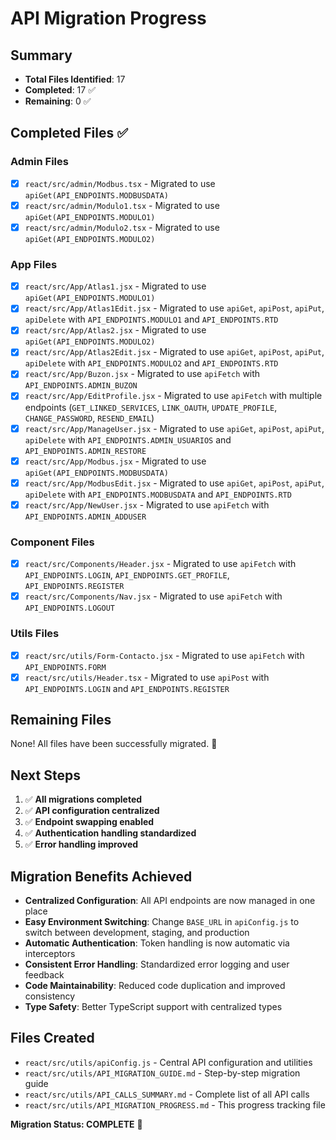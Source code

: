 # API Migration Progress

## Summary
- **Total Files Identified**: 17
- **Completed**: 17 ✅
- **Remaining**: 0 ✅

## Completed Files ✅

### Admin Files
- [x] `react/src/admin/Modbus.tsx` - Migrated to use `apiGet(API_ENDPOINTS.MODBUSDATA)`
- [x] `react/src/admin/Modulo1.tsx` - Migrated to use `apiGet(API_ENDPOINTS.MODULO1)`
- [x] `react/src/admin/Modulo2.tsx` - Migrated to use `apiGet(API_ENDPOINTS.MODULO2)`

### App Files
- [x] `react/src/App/Atlas1.jsx` - Migrated to use `apiGet(API_ENDPOINTS.MODULO1)`
- [x] `react/src/App/Atlas1Edit.jsx` - Migrated to use `apiGet`, `apiPost`, `apiPut`, `apiDelete` with `API_ENDPOINTS.MODULO1` and `API_ENDPOINTS.RTD`
- [x] `react/src/App/Atlas2.jsx` - Migrated to use `apiGet(API_ENDPOINTS.MODULO2)`
- [x] `react/src/App/Atlas2Edit.jsx` - Migrated to use `apiGet`, `apiPost`, `apiPut`, `apiDelete` with `API_ENDPOINTS.MODULO2` and `API_ENDPOINTS.RTD`
- [x] `react/src/App/Buzon.jsx` - Migrated to use `apiFetch` with `API_ENDPOINTS.ADMIN_BUZON`
- [x] `react/src/App/EditProfile.jsx` - Migrated to use `apiFetch` with multiple endpoints (`GET_LINKED_SERVICES`, `LINK_OAUTH`, `UPDATE_PROFILE`, `CHANGE_PASSWORD`, `RESEND_EMAIL`)
- [x] `react/src/App/ManageUser.jsx` - Migrated to use `apiGet`, `apiPost`, `apiPut`, `apiDelete` with `API_ENDPOINTS.ADMIN_USUARIOS` and `API_ENDPOINTS.ADMIN_RESTORE`
- [x] `react/src/App/Modbus.jsx` - Migrated to use `apiGet(API_ENDPOINTS.MODBUSDATA)`
- [x] `react/src/App/ModbusEdit.jsx` - Migrated to use `apiGet`, `apiPost`, `apiPut`, `apiDelete` with `API_ENDPOINTS.MODBUSDATA` and `API_ENDPOINTS.RTD`
- [x] `react/src/App/NewUser.jsx` - Migrated to use `apiFetch` with `API_ENDPOINTS.ADMIN_ADDUSER`

### Component Files
- [x] `react/src/Components/Header.jsx` - Migrated to use `apiFetch` with `API_ENDPOINTS.LOGIN`, `API_ENDPOINTS.GET_PROFILE`, `API_ENDPOINTS.REGISTER`
- [x] `react/src/Components/Nav.jsx` - Migrated to use `apiFetch` with `API_ENDPOINTS.LOGOUT`

### Utils Files
- [x] `react/src/utils/Form-Contacto.jsx` - Migrated to use `apiFetch` with `API_ENDPOINTS.FORM`
- [x] `react/src/utils/Header.tsx` - Migrated to use `apiPost` with `API_ENDPOINTS.LOGIN` and `API_ENDPOINTS.REGISTER`

## Remaining Files
None! All files have been successfully migrated. 🎉

## Next Steps
1. ✅ **All migrations completed**
2. ✅ **API configuration centralized**
3. ✅ **Endpoint swapping enabled**
4. ✅ **Authentication handling standardized**
5. ✅ **Error handling improved**

## Migration Benefits Achieved
- **Centralized Configuration**: All API endpoints are now managed in one place
- **Easy Environment Switching**: Change `BASE_URL` in `apiConfig.js` to switch between development, staging, and production
- **Automatic Authentication**: Token handling is now automatic via interceptors
- **Consistent Error Handling**: Standardized error logging and user feedback
- **Code Maintainability**: Reduced code duplication and improved consistency
- **Type Safety**: Better TypeScript support with centralized types

## Files Created
- `react/src/utils/apiConfig.js` - Central API configuration and utilities
- `react/src/utils/API_MIGRATION_GUIDE.md` - Step-by-step migration guide
- `react/src/utils/API_CALLS_SUMMARY.md` - Complete list of all API calls
- `react/src/utils/API_MIGRATION_PROGRESS.md` - This progress tracking file

**Migration Status: COMPLETE** 🚀
